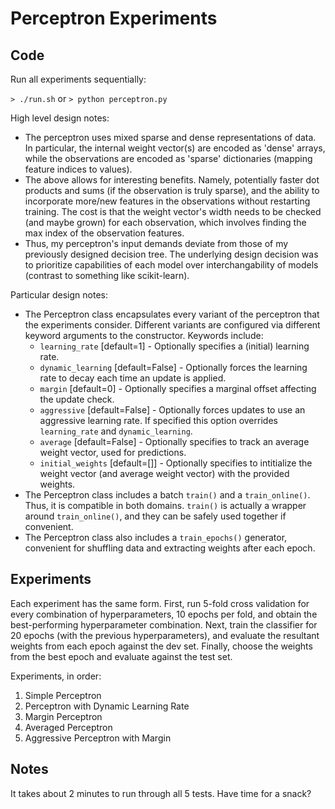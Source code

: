 # Perceptron Experiments
## Code
Run all experiments sequentially:

`> ./run.sh` or `> python perceptron.py`

High level design notes:
- The perceptron uses mixed sparse and dense representations of data. In particular, the internal weight vector(s) are encoded as 'dense' arrays, while the observations are encoded as 'sparse' dictionaries (mapping feature indices to values).
- The above allows for interesting benefits. Namely, potentially faster dot products and sums (if the observation is truly sparse), and the ability to incorporate more/new features in the observations without restarting training. The cost is that the weight vector's width needs to be checked (and maybe grown) for each observation, which involves finding the max index of the observation features.
- Thus, my perceptron's input demands deviate from those of my previously designed decision tree. The underlying design decision was to prioritize capabilities of each model over interchangability of models (contrast to something like scikit-learn). 

Particular design notes:
- The Perceptron class encapsulates every variant of the perceptron that the experiments consider. Different variants are configured via different keyword arguments to the constructor. Keywords include:
    - `learning_rate` [default=1] - Optionally specifies a (initial) learning rate.
    - `dynamic_learning` [default=False] - Optionally forces the learning rate to decay each time an update is applied.
    - `margin` [default=0] - Optionally specifies a marginal offset affecting the update check.
    - `aggressive` [default=False] - Optionally forces updates to use an aggressive learning rate. If specified this option overrides `learning_rate` and `dynamic_learning`.
    - `average` [default=False] - Optionally specifies to track an average weight vector, used for predictions.
    - `initial_weights` [default=[]] - Optionally specifies to intitialize the weight vector (and average weight vector) with the provided weights.
- The Perceptron class includes a batch `train()` and a `train_online()`. Thus, it is compatible in both domains. `train()` is actually a wrapper around `train_online()`, and they can be safely used together if convenient.
- The Perceptron class also includes a `train_epochs()` generator, convenient for shuffling data and extracting weights after each epoch.

## Experiments
Each experiment has the same form. First, run 5-fold cross validation for every combination of hyperparameters, 10 epochs per fold, and obtain the best-performing hyperparameter combination. Next, train the classifier for 20 epochs (with the previous hyperparameters), and evaluate the resultant weights from each epoch against the dev set. Finally, choose the weights from the best epoch and evaluate against the test set.

Experiments, in order:
1. Simple Perceptron
2. Perceptron with Dynamic Learning Rate
3. Margin Perceptron
4. Averaged Perceptron
5. Aggressive Perceptron with Margin

## Notes
It takes about 2 minutes to run through all 5 tests. Have time for a snack?
